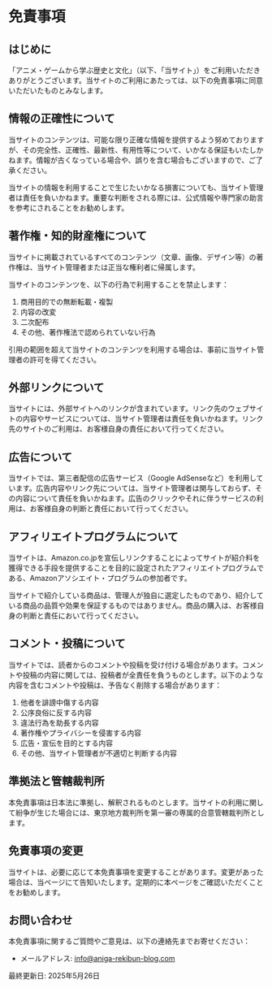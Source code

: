 # 免責事項

## はじめに

「アニメ・ゲームから学ぶ歴史と文化」（以下、「当サイト」）をご利用いただきありがとうございます。当サイトのご利用にあたっては、以下の免責事項に同意いただいたものとみなします。

## 情報の正確性について

当サイトのコンテンツは、可能な限り正確な情報を提供するよう努めておりますが、その完全性、正確性、最新性、有用性等について、いかなる保証もいたしかねます。情報が古くなっている場合や、誤りを含む場合もございますので、ご了承ください。

当サイトの情報を利用することで生じたいかなる損害についても、当サイト管理者は責任を負いかねます。重要な判断をされる際には、公式情報や専門家の助言を参考にされることをお勧めします。

## 著作権・知的財産権について

当サイトに掲載されているすべてのコンテンツ（文章、画像、デザイン等）の著作権は、当サイト管理者または正当な権利者に帰属します。

当サイトのコンテンツを、以下の行為で利用することを禁止します：

1. 商用目的での無断転載・複製
2. 内容の改変
3. 二次配布
4. その他、著作権法で認められていない行為

引用の範囲を超えて当サイトのコンテンツを利用する場合は、事前に当サイト管理者の許可を得てください。

## 外部リンクについて

当サイトには、外部サイトへのリンクが含まれています。リンク先のウェブサイトの内容やサービスについては、当サイト管理者は責任を負いかねます。リンク先のサイトのご利用は、お客様自身の責任において行ってください。

## 広告について

当サイトでは、第三者配信の広告サービス（Google AdSenseなど）を利用しています。広告内容やリンク先については、当サイト管理者は関与しておらず、その内容について責任を負いかねます。広告のクリックやそれに伴うサービスの利用は、お客様自身の判断と責任において行ってください。

## アフィリエイトプログラムについて

当サイトは、Amazon.co.jpを宣伝しリンクすることによってサイトが紹介料を獲得できる手段を提供することを目的に設定されたアフィリエイトプログラムである、Amazonアソシエイト・プログラムの参加者です。

当サイトで紹介している商品は、管理人が独自に選定したものであり、紹介している商品の品質や効果を保証するものではありません。商品の購入は、お客様自身の判断と責任において行ってください。

## コメント・投稿について

当サイトでは、読者からのコメントや投稿を受け付ける場合があります。コメントや投稿の内容に関しては、投稿者が全責任を負うものとします。以下のような内容を含むコメントや投稿は、予告なく削除する場合があります：

1. 他者を誹謗中傷する内容
2. 公序良俗に反する内容
3. 違法行為を助長する内容
4. 著作権やプライバシーを侵害する内容
5. 広告・宣伝を目的とする内容
6. その他、当サイト管理者が不適切と判断する内容

## 準拠法と管轄裁判所

本免責事項は日本法に準拠し、解釈されるものとします。当サイトの利用に関して紛争が生じた場合には、東京地方裁判所を第一審の専属的合意管轄裁判所とします。

## 免責事項の変更

当サイトは、必要に応じて本免責事項を変更することがあります。変更があった場合は、当ページにて告知いたします。定期的に本ページをご確認いただくことをお勧めします。

## お問い合わせ

本免責事項に関するご質問やご意見は、以下の連絡先までお寄せください：

- メールアドレス: info@aniga-rekibun-blog.com

最終更新日: 2025年5月26日
